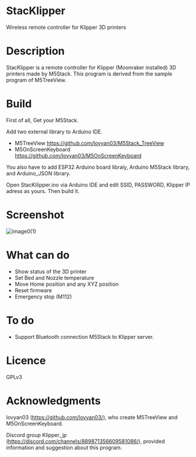 # StacKlipper
Wireless remote controller for Klipper 3D printers

# Description
StacKlipper is a remote controller for Klipper (Moonraker installed) 3D printers made by M5Stack.
This program is derived from the sample program of M5TreeView.

# Build
First of all, Get your M5Stack.

Add two external library to Arduino IDE.
* M5TreeView         https://github.com/lovyan03/M5Stack_TreeView
* M5OnScreenKeyboard https://github.com/lovyan03/M5OnScreenKeyboard

You also have to add ESP32 Arduino board libraly, Arduino M5Stack library, and Arduino_JSON library.

Open StacKilipper.ino via Arduino IDE and edit SSID, PASSWORD, Klipper IP adress as yours. Then build it.

# Screenshot
![image0(1)](https://user-images.githubusercontent.com/3067670/134805837-d0115359-6195-484d-8ded-0dcf1a991599.jpeg)

# What can do
* Show status of the 3D printer 
* Set Bed and Nozzle temperature
* Move Home position and any XYZ position
* Reset firmware
* Emergency stop (M112)

# To do
* Support Bluetooth connection M5Stack to Klipper server.

# Licence
GPLv3

# Acknowledgments
lovyan03 (https://github.com/lovyan03/), who create M5TreeView and M5OnScreenKeyboard.

Discord group Klipper_jp (https://discord.com/channels/889871356609581086/), provided information and suggestion about this program.
